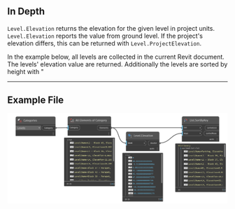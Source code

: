 ## In Depth
`Level.Elevation` returns the elevation for the given level in project units. `Level.Elevation` reports the value from ground level. If the project's elevation differs, this can be returned with `Level.ProjectElevation`.

In the example below, all levels are collected in the current Revit document. The levels' elevation value are returned. Additionally the levels are sorted by height with "
___
## Example File

![Level.Elevation](./Revit.Elements.Level.Elevation_img.jpg)